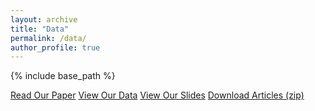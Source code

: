 ```yaml
---
layout: archive
title: "Data"
permalink: /data/
author_profile: true
---
```


{% include base_path %}

<a href="https://stockjumpswebsite.github.io/stockjumps/files/paper1.pdf" target="_blank">Read Our Paper</a>  <a href="https://www.google.com/sheets/about/" target="_blank">View Our Data</a>  <a href="https://www.google.com/slides/about/" target="_blank">View Our Slides</a>  <a href="https://github.com/stockjumpswebsite/stockjumps/blob/master/_pages/files/articles_1.zip?raw=true">Download Articles (zip)</a>
